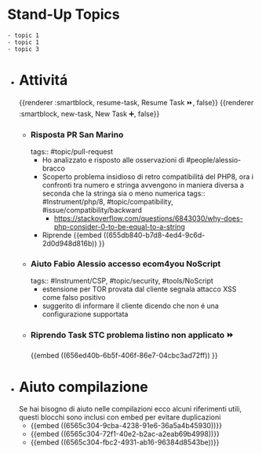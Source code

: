 # Stand-Up Topics
	- topic 1
	- topic 1
	- topic 3
- # Attivitá
  {{renderer :smartblock, resume-task, Resume Task ⏩️, false}} {{renderer :smartblock, new-task, New Task ➕, false}}
	- ### Risposta PR San Marino
	  tags:: #topic/pull-request
		- Ho analizzato e risposto alle osservazioni di #people/alessio-bracco
		- Scoperto problema insidioso di retro compatibilitá del PHP8, ora i confronti tra numero e stringa avvengono in maniera diversa a seconda che la stringa sia o meno numerica
		  tags:: #Instrument/php/8, #topic/compatibility, #issue/compatibility/backward
			- https://stackoverflow.com/questions/6843030/why-does-php-consider-0-to-be-equal-to-a-string
		- Riprende {{embed ((655db840-b7d8-4ed4-9c6d-2d0d948d816b)) }}
	- ### Aiuto Fabio Alessio accesso ecom4you NoScript
	  tags:: #Instrument/CSP, #topic/security, #tools/NoScript
		- estensione per TOR provata dal cliente segnala attacco XSS come falso positivo
		- suggerito di informare il cliente dicendo che non é una configurazione supportata
	- ### Riprendo Task STC problema listino non applicato ⏩️
	  {{embed ((656ed40b-6b5f-406f-86e7-04cbc3ad72ff)) }}
- # Aiuto compilazione
  Se hai bisogno di aiuto nelle compilazioni ecco alcuni riferimenti utili, questi blocchi sono inclusi con embed per evitare duplicazioni
	- {{embed ((6565c304-9cba-4238-91e6-36a5a4b45930))}}
	- {{embed ((6565c304-72f1-40e2-b2ac-a2eab69b4998))}}
	- {{embed ((6565c304-fbc2-4931-ab16-96384d8543be))}}